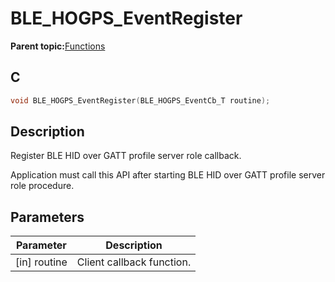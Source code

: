 # BLE\_HOGPS\_EventRegister

**Parent topic:**[Functions](GUID-9E702AA1-2983-4EA5-8BAD-D1D63600D31F.md)

## C

```c
void BLE_HOGPS_EventRegister(BLE_HOGPS_EventCb_T routine);
```

## Description

Register BLE HID over GATT profile server role callback.

Application must call this API after starting BLE HID over GATT profile server role procedure.

## Parameters

|Parameter|Description|
|---------|-----------|
|\[in\] routine|Client callback function.|

